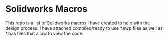 # Solidworks Macros

This repo is a list of Solidworks macros I have created to help with the design process.
I have attached compiled/ready to use *.swp files as well as *.bas files that allow to view the code.

